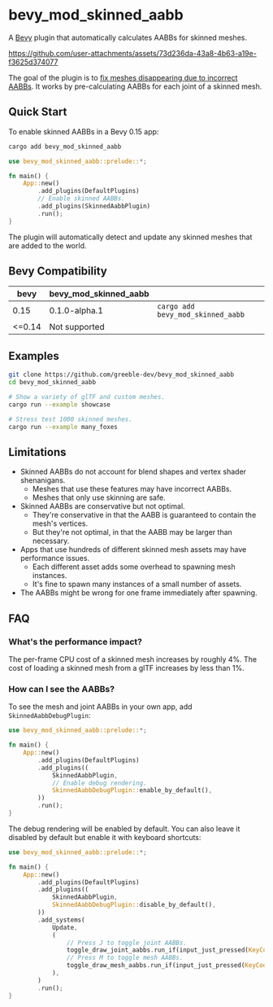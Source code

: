 # bevy_mod_skinned_aabb

A [Bevy](https://github.com/bevyengine/bevy) plugin that automatically calculates AABBs for skinned meshes.

https://github.com/user-attachments/assets/73d236da-43a8-4b63-a19e-f3625d374077

The goal of the plugin is to [fix meshes disappearing due to incorrect AABBs](https://github.com/bevyengine/bevy/issues/4971). It works by pre-calculating AABBs for each joint of a skinned mesh.

## Quick Start

To enable skinned AABBs in a Bevy 0.15 app:

```sh
cargo add bevy_mod_skinned_aabb
```

```rust
use bevy_mod_skinned_aabb::prelude::*;

fn main() {
    App::new()
        .add_plugins(DefaultPlugins)
        // Enable skinned AABBs.
        .add_plugins(SkinnedAabbPlugin)
        .run();
}
```

The plugin will automatically detect and update any skinned meshes that are added to the world.

## Bevy Compatibility

| bevy    | bevy_mod_skinned_aabb |                                              |
|---------|-----------------------|----------------------------------------------|
| 0.15    | 0.1.0-alpha.1         | `cargo add bevy_mod_skinned_aabb`            |
| \<=0.14 | Not supported         |                                              |

## Examples

```sh
git clone https://github.com/greeble-dev/bevy_mod_skinned_aabb
cd bevy_mod_skinned_aabb

# Show a variety of glTF and custom meshes.
cargo run --example showcase

# Stress test 1000 skinned meshes.
cargo run --example many_foxes
```

## Limitations

- Skinned AABBs do not account for blend shapes and vertex shader shenanigans.
    - Meshes that use these features may have incorrect AABBs.
    - Meshes that only use skinning are safe.
- Skinned AABBs are conservative but not optimal.
    - They're conservative in that the AABB is guaranteed to contain the mesh's vertices.
    - But they're not optimal, in that the AABB may be larger than necessary.
- Apps that use hundreds of different skinned mesh assets may have performance issues.
    - Each different asset adds some overhead to spawning mesh instances.
    - It's fine to spawn many instances of a small number of assets.
- The AABBs might be wrong for one frame immediately after spawning.

## FAQ

### What's the performance impact?

The per-frame CPU cost of a skinned mesh increases by roughly 4%. The
cost of loading a skinned mesh from a glTF increases by less than 1%.

### How can I see the AABBs?

To see the mesh and joint AABBs in your own app, add `SkinnedAabbDebugPlugin`:

```rust
use bevy_mod_skinned_aabb::prelude::*;

fn main() {
    App::new()
        .add_plugins(DefaultPlugins)
        .add_plugins((
            SkinnedAabbPlugin,
            // Enable debug rendering.
            SkinnedAabbDebugPlugin::enable_by_default(),
        ))
        .run();	
}
```

The debug rendering will be enabled by default. You can also leave it disabled
by default but enable it with keyboard shortcuts:

```rust
use bevy_mod_skinned_aabb::prelude::*;

fn main() {
    App::new()
        .add_plugins(DefaultPlugins)
        .add_plugins((
            SkinnedAabbPlugin,
            SkinnedAabbDebugPlugin::disable_by_default(),
        ))
        .add_systems(
            Update,
            (
                // Press J to toggle joint AABBs.
                toggle_draw_joint_aabbs.run_if(input_just_pressed(KeyCode::KeyJ)),
                // Press M to toggle mesh AABBs.
                toggle_draw_mesh_aabbs.run_if(input_just_pressed(KeyCode::KeyM)),
            ),
        )
        .run();	
}
```
